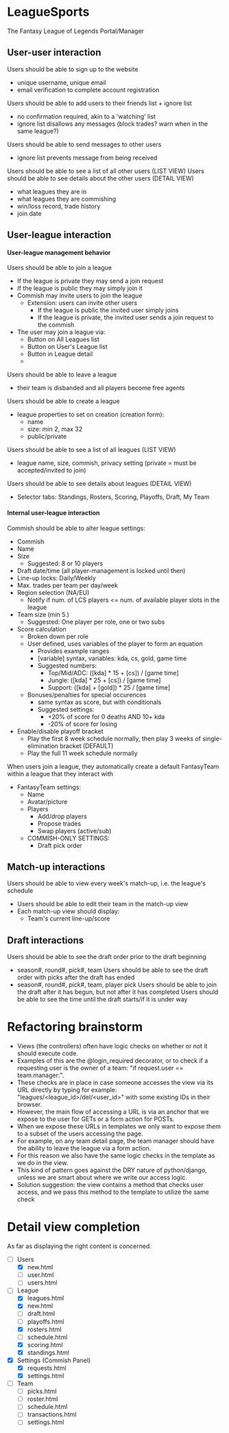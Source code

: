 LeagueSports
==============
The Fantasy League of Legends Portal/Manager


User-user interaction
----------------------
Users should be able to sign up to the website
* unique username, unique email
* email verification to complete account registration

Users should be able to add users to their friends list + ignore list
* no confirmation required, akin to a 'watching' list
* ignore list disallows any messages (block trades? warn when in the same league?)

Users should be able to send messages to other users
* ignore list prevents message from being received

Users should be able to see a list of all other users (LIST VIEW)
Users should be able to see details about the other users (DETAIL VIEW)
* what leagues they are in
* what leagues they are commishing
* win/loss record, trade history
* join date
    
User-league interaction
----------------------
#### User-league management behavior

Users should be able to join a league
   * If the league is private they may send a join request
   * If the league is public they may simply join it
   * Commish may invite users to join the league
     * Extension: users can invite other users
         * If the league is public the invited user simply joins
         * If the league is private, the invited user sends a join request to the commish
   * The user may join a league via:
     * Button on All Leagues list
     * Button on User's League list
     * Button in League detail
     * 
Users should be able to leave a league
   * their team is disbanded and all players become free agents
    
Users should be able to create a league
   * league properties to set on creation (creation form):
     * name
     * size: min 2, max 32
     * public/private
    
Users should be able to see a list of all leagues (LIST VIEW)
   * league name, size, commish, privacy setting (private = must be accepted/invited to join)
    
Users should be able to see details about leagues (DETAIL VIEW)
   * Selector tabs: Standings, Rosters, Scoring, Playoffs, Draft, My Team
        
    
#### Internal user-league interaction

Commish should be able to alter league settings:
   * Commish
   * Name
   * Size 
     * Suggested: 8 or 10 players
   * Draft date/time (all player-management is locked until then)
   * Line-up locks: Daily/Weekly
   * Max. trades per team per day/week
   * Region selection (NA/EU)
     * Notify if num. of LCS players <= num. of available player slots in the league
   * Team size (min 5.)
     * Suggested: One player per role, one or two subs
   * Score calculation
     * Broken down per role
     * User defined, uses variables of the player to form an equation
         * Provides example ranges
         * [variable] syntax, variables: kda, cs, gold, game time
         * Suggested numbers:
             * Top/Mid/ADC: ([kda] * 15 + [cs]) / [game time]
             * Jungle: ([kda] * 25 + [cs]) / [game time]
             * Support: ([kda] + [gold]) * 25 / [game time]
     * Bonuses/penalties for special occurences
         * same syntax as score, but with conditionals
         * Suggested settings:
             * +20% of score for 0 deaths AND 10+ kda
             * -20% of score for losing
   * Enable/disable playoff bracket
     * Play the first 8 week schedule normally, then play 3 weeks of single-elimination bracket (DEFAULT)
     * Play the full 11 week schedule normally

     
When users join a league, they automatically create a default FantasyTeam within a league that they interact with
* FantasyTeam settings:
    * Name
    * Avatar/picture
    * Players
        * Add/drop players
        * Propose trades
        * Swap players (active/sub)
    * COMMISH-ONLY SETTINGS:
        * Draft pick order
    

Match-up interactions
----------------------
Users should be able to view every week's match-up, i.e. the league's schedule
   * Users should be able to edit their team in the match-up view
   * Each match-up view should display:
     * Team's current line-up/score
    

Draft interactions
----------------------
Users should be able to see the draft order prior to the draft beginning
   * season#, round#, pick#, team
Users should be able to see the draft order with picks after the draft has ended
   * season#, round#, pick#, team, player pick
Users should be able to join the draft after it has begun, but not after it has completed
Users should be able to see the time until the draft starts/if it is under way

Refactoring brainstorm
=======================
* Views (the controllers) often have logic checks on whether or not it should execute code.
* Examples of this are the @login_required decorator, or to check if a requesting user is the owner of a team: "if request.user == team.manager:".
* These checks are in place in case someone accesses the view via its URL directly by typing for example: "leagues/<league_id>/del/<user_id>" with some existing IDs in their browser.
* However, the main flow of accessing a URL is via an anchor that we expose to the user for GETs or a form action for POSTs.
* When we expose these URLs in templates we only want to expose them to a subset of the users accessing the page.
* For example, on any team detail page, the team manager should have the ability to leave the league via a form action.
* For this reason we also have the same logic checks in the template as we do in the view.
* This kind of pattern goes against the DRY nature of python/django, unless we are smart about where we write our access logic.
* Solution suggestion: the view contains a method that checks user access, and we pass this method to the template to utilize the same check

Detail view completion 
=======================
As far as displaying the right content is concerned.

- [ ] Users
    - [x] new.html
    - [ ] user.html
    - [ ] users.html
    
- [ ] League
    - [x] leagues.html
    - [x] new.html
    - [ ] draft.html
    - [ ] playoffs.html
    - [x] rosters.html
    - [ ] schedule.html
    - [x] scoring.html
    - [x] standings.html
    
- [x] Settings (Commish Panel)
    - [x] requests.html
    - [x] settings.html
    
- [ ]  Team
    - [ ] picks.html
    - [ ] roster.html
    - [ ] schedule.html
    - [ ] transactions.html
    - [ ] settings.html
